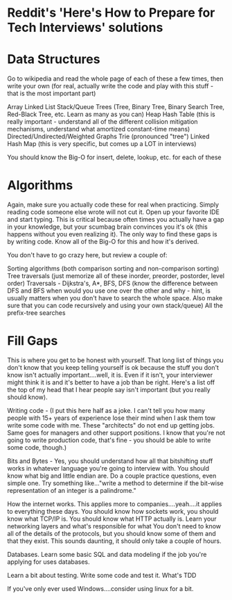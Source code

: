 # Reddit's 'Here's How to Prepare for Tech Interviews' solutions

# Data Structures
Go to wikipedia and read the whole page of each of these a few times, then write your own (for real, actually write the code and play with this stuff - that is the most important part)

Array
Linked List
Stack/Queue
Trees (Tree, Binary Tree, Binary Search Tree, Red-Black Tree, etc. Learn as many as you can)
Heap
Hash Table (this is really important - understand all of the different collision mitigation mechanisms, understand what amortized constant-time means)
Directed/Undirected/Weighted Graphs
Trie (pronounced "tree")
Linked Hash Map (this is very specific, but comes up a LOT in interviews)

You should know the Big-O for insert, delete, lookup, etc. for each of these

# Algorithms
Again, make sure you actually code these for real when practicing. Simply reading code someone else wrote will not cut it. Open up your favorite IDE and start typing. This is critical because often times you actually have a gap in your knowledge, but your scumbag brain convinces you it's ok (this happens without you even realizing it). The only way to find these gaps is by writing code. Know all of the Big-O for this and how it's derived.

You don't have to go crazy here, but review a couple of:

Sorting algorithms (both comparison sorting and non-comparison sorting)
Tree traversals (just memorize all of these inorder, preorder, postorder, level order)
Traversals - Dijkstra's, A*, BFS, DFS (know the difference between DFS and BFS when would you use one over the other and why - hint, is usually matters when you don't have to search the whole space. Also make sure that you can code recursively and using your own stack/queue)
All the prefix-tree searches

# Fill Gaps
This is where you get to be honest with yourself. That long list of things you don't know that you keep telling yourself is ok because the stuff you don't know isn't actually important....well, it is. Even if it isn't, your interviewer might think it is and it's better to have a job than be right. Here's a list off the top of my head that I hear people say isn't important (but you really should know).

Writing code - (I put this here half as a joke. I can't tell you how many people with 15+ years of experience lose their mind when I ask them tow write some code with me. These "architects" do not end up getting jobs. Same goes for managers and other support positions. I know that you're not going to write production code, that's fine - you should be able to write some code, though.)

Bits and Bytes - Yes, you should understand how all that bitshifting stuff works in whatever language you're going to interview with. You should know what big and little endian are. Do a couple practice questions, even simple one. Try something like..."write a method to determine if the bit-wise representation of an integer is a palindrome."

How the internet works. This applies more to companies....yeah....it applies to everything these days. You should know how sockets work, you should know what TCP/IP is. You should know what HTTP actually is. Learn your networking layers and what's responsible for what You don't need to know all of the details of the protocols, but you should know some of them and that they exist. This sounds daunting, it should only take a couple of hours.

Databases. Learn some basic SQL and data modeling if the job you're applying for uses databases.

Learn a bit about testing. Write some code and test it. What's TDD

If you've only ever used Windows....consider using linux for a bit.
